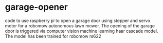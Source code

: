 # garage-opener
code to use raspberry pi to open a garage door using stepper and servo motor for a robomow autonomous lawn mower.  The opening of the garage door is triggered via computer vision machine learning haar cascade model.  The model has been trained for robomow rs622
